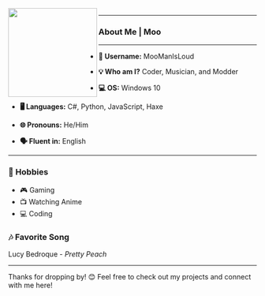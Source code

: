 <img align="left" width="180" src="https://i.ibb.co/KwWSkN7/pngegg-2.png"/>

---

### **About Me | Moo**

---

- **👤 Username:** MooManIsLoud  
- **💡 Who am I?** Coder, Musician, and Modder  
- **💻 OS:** Windows 10  
- **🖥️ Languages:** C#, Python, JavaScript, Haxe  

- **🌐 Pronouns:** He/Him  
- **🗣️ Fluent in:** English  

---

### **🎨 Hobbies**
- 🎮 Gaming  
- 📺 Watching Anime  
- 💻 Coding  

### **🎶 Favorite Song**
Lucy Bedroque - _Pretty Peach_

---

Thanks for dropping by! 😊 Feel free to check out my projects and connect with me here!
